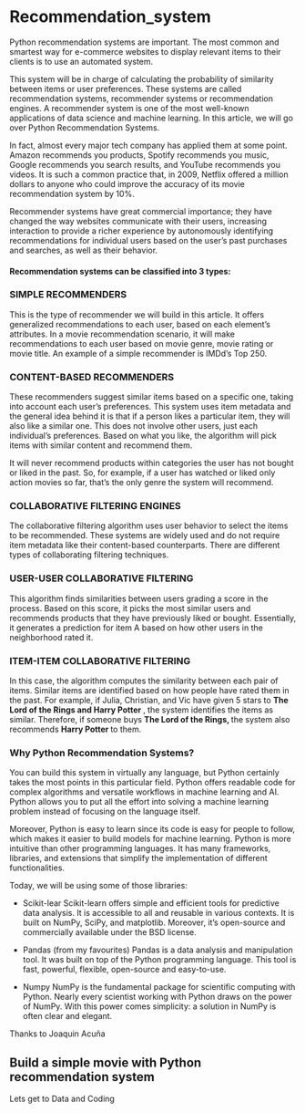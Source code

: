# Recommendation_system
<p> Python recommendation systems are important.
The most common and smartest way for e-commerce websites to display relevant items to their clients is to use an automated system. </p>


<p>This system will be in charge of calculating the probability of similarity between items or user preferences. These systems are called recommendation systems, recommender systems or recommendation engines. A recommender system is one of the most well-known applications of data science and machine learning. In this article, we will go over Python Recommendation Systems. </p>

<p> In fact, almost every major tech company has applied them at some point. Amazon recommends you products, Spotify recommends you music, Google recommends you search results, and YouTube recommends you videos. It is such a common practice that, in 2009, Netflix offered a million dollars to anyone who could improve the accuracy of its movie recommendation system by 10%. </p>

<p> Recommender systems have great commercial importance; they have changed the way websites communicate with their users, increasing interaction to provide a richer experience by autonomously identifying recommendations for individual users based on the user’s past purchases and searches, as well as their behavior.</p>

#### Recommendation systems can be classified into 3 types:

### SIMPLE RECOMMENDERS
<p>This is the type of recommender we will build in this article. It offers generalized recommendations to each user, based on each element’s attributes. In a movie recommendation scenario, it will make recommendations to each user based on movie genre, movie rating or movie title. An example of a simple recommender is IMDd’s Top 250. </p>

### CONTENT-BASED RECOMMENDERS
<p>These recommenders suggest similar items based on a specific one, taking into account each user’s preferences. This system uses item metadata and the general idea behind it is that if a person likes a particular item, they will also like a similar one. This does not involve other users, just each individual’s preferences. Based on what you like, the algorithm will pick items with similar content and recommend them.

It will never recommend products within categories the user has not bought or liked in the past. So, for example, if a user has watched or liked only action movies so far, that’s the only genre the system will recommend.</p>

### COLLABORATIVE FILTERING ENGINES

The collaborative filtering algorithm uses user behavior to select the items to be recommended. These systems are widely used and do not require item metadata like their content-based counterparts. There are different types of collaborating filtering techniques.

### USER-USER COLLABORATIVE FILTERING
<p>This algorithm finds similarities between users grading a score in the process. Based on this score, it picks the most similar users and recommends products that they have previously liked or bought. Essentially, it generates a prediction for item A based on how other users in the neighborhood rated it.</p>

### ITEM-ITEM COLLABORATIVE FILTERING
<p>In this case, the algorithm computes the similarity between each pair of items. Similar items are identified based on how people have rated them in the past. For example, if Julia, Christian, and Vic have given 5 stars to <b> The Lord of the Rings and Harry Potter </b>, the system identifies the items as similar. Therefore, if someone buys <b>The Lord of the Rings, </b>the system also recommends <b>Harry Potter </b> to them.</p>

### Why Python Recommendation Systems? 
<p>You can build this system in virtually any language, but Python certainly takes the most points in this particular field. Python offers readable code for complex algorithms and versatile workflows in machine learning and AI. Python allows you to put all the effort into solving a machine learning problem instead of focusing on the language itself.

Moreover, Python is easy to learn since its code is easy for people to follow, which makes it easier to build models for machine learning. Python is more intuitive than other programming languages. It has many frameworks, libraries, and extensions that simplify the implementation of different functionalities. </p> 

Today, we will be using some of those libraries: 
- Scikit-lear 
Scikit-learn offers simple and efficient tools for predictive data analysis. It is accessible to all and reusable in various contexts. It is built on NumPy, SciPy, and matplotlib. Moreover, it’s open-source and commercially available under the BSD license.

- Pandas (from my favourites)
Pandas is a data analysis and manipulation tool. It was built on top of the Python programming language. This tool is fast, powerful, flexible, open-source and easy-to-use.

- Numpy
NumPy is the fundamental package for scientific computing with Python. Nearly every scientist working with Python draws on the power of NumPy. With this power comes simplicity: a solution in NumPy is often clear and elegant.
 
 Thanks to Joaquin Acuña
 
## Build a simple movie with Python recommendation system 
Lets get to Data and Coding

